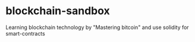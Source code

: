 # blockchain-sandbox
Learning blockchain technology by "Mastering bitcoin" and use solidity for smart-contracts
